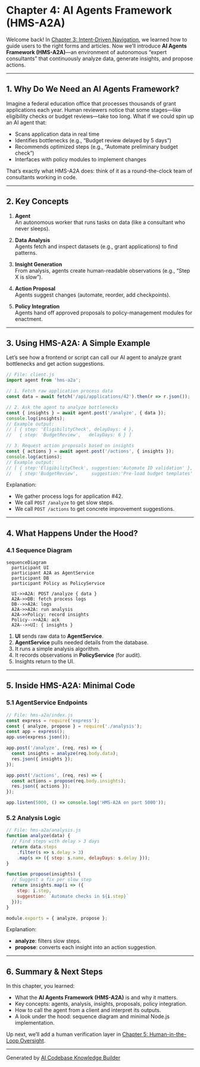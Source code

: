 # Chapter 4: AI Agents Framework (HMS-A2A)

Welcome back! In [Chapter 3: Intent-Driven Navigation](03_intent_driven_navigation_.md), we learned how to guide users to the right forms and articles. Now we’ll introduce **AI Agents Framework (HMS-A2A)**—an environment of autonomous “expert consultants” that continuously analyze data, generate insights, and propose actions.

---

## 1. Why Do We Need an AI Agents Framework?

Imagine a federal education office that processes thousands of grant applications each year. Human reviewers notice that some stages—like eligibility checks or budget reviews—take too long. What if we could spin up an AI agent that:

- Scans application data in real time  
- Identifies bottlenecks (e.g., “Budget review delayed by 5 days”)  
- Recommends optimized steps (e.g., “Automate preliminary budget check”)  
- Interfaces with policy modules to implement changes  

That’s exactly what HMS-A2A does: think of it as a round-the-clock team of consultants working in code.

---

## 2. Key Concepts

1. **Agent**  
   An autonomous worker that runs tasks on data (like a consultant who never sleeps).

2. **Data Analysis**  
   Agents fetch and inspect datasets (e.g., grant applications) to find patterns.

3. **Insight Generation**  
   From analysis, agents create human-readable observations (e.g., “Step X is slow”).

4. **Action Proposal**  
   Agents suggest changes (automate, reorder, add checkpoints).

5. **Policy Integration**  
   Agents hand off approved proposals to policy-management modules for enactment.

---

## 3. Using HMS-A2A: A Simple Example

Let’s see how a frontend or script can call our AI agent to analyze grant bottlenecks and get action suggestions.

```js
// File: client.js
import agent from 'hms-a2a';

// 1. Fetch raw application process data
const data = await fetch('/api/applications/42').then(r => r.json());

// 2. Ask the agent to analyze bottlenecks
const { insights } = await agent.post('/analyze', { data });
console.log(insights);
// Example output:
// [ { step: 'EligibilityCheck', delayDays: 4 },
//   { step: 'BudgetReview',   delayDays: 6 } ]

// 3. Request action proposals based on insights
const { actions } = await agent.post('/actions', { insights });
console.log(actions);
// Example output:
// [ { step:'EligibilityCheck', suggestion:'Automate ID validation' },
//   { step:'BudgetReview',     suggestion:'Pre-load budget templates' } ]
```

Explanation:  
- We gather process logs for application #42.  
- We call `POST /analyze` to get slow steps.  
- We call `POST /actions` to get concrete improvement suggestions.

---

## 4. What Happens Under the Hood?

### 4.1 Sequence Diagram

```mermaid
sequenceDiagram
  participant UI
  participant A2A as AgentService
  participant DB
  participant Policy as PolicyService

  UI->>A2A: POST /analyze { data }
  A2A->>DB: fetch process logs
  DB-->>A2A: logs
  A2A->>A2A: run analysis
  A2A->>Policy: record insights
  Policy-->>A2A: ack
  A2A-->>UI: { insights }
```

1. **UI** sends raw data to **AgentService**.  
2. **AgentService** pulls needed details from the database.  
3. It runs a simple analysis algorithm.  
4. It records observations in **PolicyService** (for audit).  
5. Insights return to the UI.

---

## 5. Inside HMS-A2A: Minimal Code

### 5.1 AgentService Endpoints

```js
// File: hms-a2a/index.js
const express = require('express');
const { analyze, propose } = require('./analysis');
const app = express();
app.use(express.json());

app.post('/analyze', (req, res) => {
  const insights = analyze(req.body.data);
  res.json({ insights });
});

app.post('/actions', (req, res) => {
  const actions = propose(req.body.insights);
  res.json({ actions });
});

app.listen(5000, () => console.log('HMS-A2A on port 5000'));
```

### 5.2 Analysis Logic

```js
// File: hms-a2a/analysis.js
function analyze(data) {
  // Find steps with delay > 3 days
  return data.steps
    .filter(s => s.delay > 3)
    .map(s => ({ step: s.name, delayDays: s.delay }));
}

function propose(insights) {
  // Suggest a fix per slow step
  return insights.map(i => ({
    step: i.step,
    suggestion: `Automate checks in ${i.step}`
  }));
}

module.exports = { analyze, propose };
```

Explanation:  
- **analyze**: filters slow steps.  
- **propose**: converts each insight into an action suggestion.

---

## 6. Summary & Next Steps

In this chapter, you learned:

- What the **AI Agents Framework (HMS-A2A)** is and why it matters.  
- Key concepts: agents, analysis, insights, proposals, policy integration.  
- How to call the agent from a client and interpret its outputs.  
- A look under the hood: sequence diagram and minimal Node.js implementation.

Up next, we’ll add a human verification layer in [Chapter 5: Human-in-the-Loop Oversight](05_human_in_the_loop_oversight_.md).

---

Generated by [AI Codebase Knowledge Builder](https://github.com/The-Pocket/Tutorial-Codebase-Knowledge)